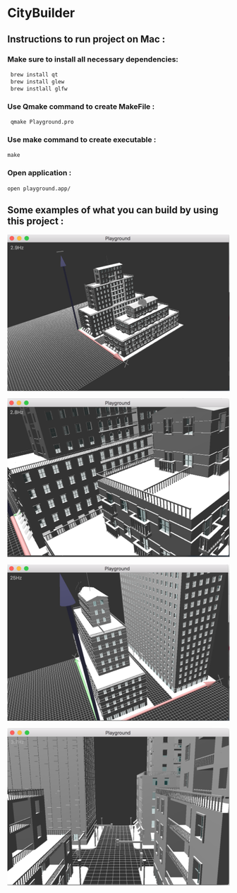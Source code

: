 # CityBuilder

## Instructions to run project on Mac :

### Make sure to install all necessary dependencies:
     brew install qt
     brew install glew
     brew instlall glfw
     
### Use Qmake command to create MakeFile :
     qmake Playground.pro

### Use make command to create executable :
    make 

### Open application :
    open playground.app/

## Some examples of what you can build by using this project :

![Architecture](doc/ScreenShot1.png)

![Architecture](doc/ScreenShot2.png)

![Architecture](doc/ScreenShot3.png)

![Architecture](doc/ScreenShot4.png)
